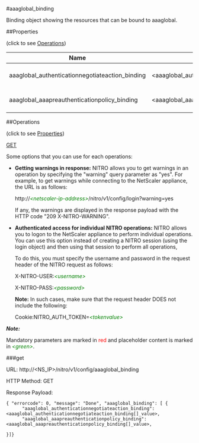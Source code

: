 #aaaglobal_binding

Binding object showing the resources that can be bound to aaaglobal.


##Properties 
<span>(click to see [Operations](#operations))</span>


<table><thead><tr><th>Name</th><th> Data Type</th><th> Permissions</th><th>Description</th></tr></thead><tbody><tr><td>aaaglobal_authenticationnegotiateaction_binding</td><td>&lt;aaaglobal_authenticationnegotiateaction_binding[]></td><td>Read-only</td><td>authenticationnegotiateaction that can be bound to aaaglobal.</td><tr><tr><td>aaaglobal_aaapreauthenticationpolicy_binding</td><td>&lt;aaaglobal_aaapreauthenticationpolicy_binding[]></td><td>Read-only</td><td>aaapreauthenticationpolicy that can be bound to aaaglobal.</td><tr></tbody></table>
##Operations 
<span>(click to see [Properties](#properties))</span>


[GET](#get)


Some options that you can use for each operations:
<ul><li><p><b>Getting warnings in response:</b> NITRO allows you to get warnings in an operation by specifying the "warning" query parameter as "yes". For example, to get warnings while connecting to the NetScaler appliance, the URL is as follows:</p><p>http://<span style="color:green;font-style:italic;">&lt;netscaler-ip-address&gt;</span>/nitro/v1/config/login?warning=yes</p><p>If any, the warnings are displayed in the response payload with the HTTP code "209 X-NITRO-WARNING".</p></li><li><p><b>Authenticated access for individual NITRO operations:</b> NITRO allows you to logon to the NetScaler appliance to perform individual operations. You can use this option instead of creating a NITRO session (using the login object) and then using that session to perform all operations,</p><p>To do this, you must specify the username and password in the request header of the NITRO request as follows:</p><p>X-NITRO-USER:<span style="color:green;font-style:italic;">&lt;username&gt;</span></p><p>X-NITRO-PASS:<span style="color:green;font-style:italic;">&lt;password&gt;</span></p><p><b>Note:</b> In such cases, make sure that the request header DOES not include the following:</p><p>Cookie:NITRO_AUTH_TOKEN=<span style="color:green;font-style:italic;">&lt;tokenvalue&gt;</span></p></li></ul>



***Note:*** 
Mandatory parameters are marked in <span style="color:#FF0000;">red</span> and placeholder content is marked in <span style="color:green;font-style:italic">&lt;green&gt;</span>.

###get



URL: http://&lt;NS_IP&gt;/nitro/v1/config/aaaglobal_binding
HTTP Method: GET
Response Payload: ```{ "errorcode": 0, "message": "Done", "aaaglobal_binding": [ {      "aaaglobal_authenticationnegotiateaction_binding":<aaaglobal_authenticationnegotiateaction_binding[]_value>,      "aaaglobal_aaapreauthenticationpolicy_binding":<aaaglobal_aaapreauthenticationpolicy_binding[]_value>,}]}```



